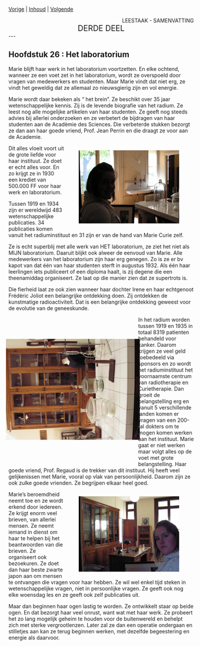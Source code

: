 [Vorige](hfst25_ile_saint_louis.md) | [Inhoud](inhoudsopgave.md) | [Volgende](hfst27_einde_taak.md)

<div style="text-align: right">LEESTAAK - SAMENVATTING</div>
<div style="font-size:150%;text-align: center">DERDE DEEL</div>
---

## Hoofdstuk 26 : Het laboratorium

Marie blijft haar werk in het laboratorium voortzetten. En elke ochtend, wanneer ze een voet zet in het laboratorium, wordt ze overspoeld door vragen van medewerkers en studenten. Maar Marie vindt dat niet erg, ze vindt het geweldig dat ze allemaal zo nieuwsgierig zijn en vol energie.

Marie wordt daar bekeken als “ het brein”. Ze beschikt over 35 jaar wetenschappelijke kennis. Zij is de levende biografie van het radium. Ze leest nog alle mogelijke artikelen van haar studenten. Ze geeft nog steeds advies bij allerlei onderzoeken en ze verbetert de bijdragen van haar studenten aan de Acadèmie des Sciences. Die verbeterde stukken bezorgt ze dan aan haar goede vriend, Prof. Jean Perrin en die draagt ze voor aan de Academie.

<div style="float: right; width: 70%;">
 <figure>
  <img src="./../afbeeldingen/labo.JPG" alt="labo">
</figure> 
</div>

Dit alles vloeit voort uit de grote liefde voor haar instituut. Ze doet er echt alles voor. En zo krijgt ze in 1930 een krediet van 500.000 FF voor haar werk en laboratorium.

Tussen 1919 en 1934 zijn er wereldwijd 483 wetenschappelijke publicaties. 34 publicaties komen vanuit het radiuminstituut en 31 zijn er van de hand van Marie Curie zelf.

Ze is echt superblij met alle werk van HET laboratorium, ze ziet het niet als MIJN laboratorium. Daaruit blijkt ook alweer de eenvoud van Marie. Alle medewerkers van het laboratorium zijn haar erg genegen. Zo is ze er bv kapot van dat één van haar studenten sterft in augustus 1932. Als één haar leerlingen iets publiceert of een diploma haalt, is zij degene die een theenamiddag organiseert. Ze laat op die manier zien dat ze supertrots is.

Die fierheid laat ze ook zien wanneer haar dochter Irene en haar echtgenoot Frédèric Joliot een belangrijke ontdekking doen. Zij ontdekken de kunstmatige radioactiviteit. Dat is een belangrijke ontdekking geweest voor de evolutie van de geneeskunde.

<div style="float: left; transform: rotate(-90deg); width: 70%;">
 <figure>
  <img src="./../afbeeldingen/labo2.JPG" alt="labo">
</figure> 
</div>

In het radium worden tussen 1919 en 1935 in totaal 8319 patienten behandeld voor kanker. Daarom krijgen ze veel geld toebedeeld via sponsors en zo wordt het radiuminstituut het voornaamste centrum van radiotherapie en Curietherapie.
Dan groeit de belangstelling erg en vanuit 5 verschillende landen komen er vragen van een 200-tal dokters om te mogen komen werken aan het instituut. Marie gaat er niet werken maar volgt alles op de voet met grote belangstelling.  Haar goede vriend, Prof. Regaud is de trekker van dit instituut. Hij heeft veel gelijkenissen met Marie, vooral op vlak van persoonlijkheid. Daarom zijn ze ook zulke goede vrienden. Ze begrijpen elkaar heel goed.

<div style="float: right; width: 70%;">
 <figure>
  <img src="./../afbeeldingen/labo3.JPG" alt="buro">
</figure> 
</div>

Marie’s beroemdheid neemt toe en ze wordt erkend door iedereen. Ze krijgt enorm veel brieven, van allerlei mensen. Ze neemt iemand in dienst om haar te helpen bij het beantwoorden van die brieven.
Ze organiseert ook bezoekuren. Ze doet dan haar beste zwarte japon aan om mensen te ontvangen die vragen voor haar hebben. Ze wil wel enkel tijd steken in wetenschappelijke vragen, niet in persoonlijke vragen.
Ze geeft ook nog elke woensdag les en ze geeft ook zelf publicaties uit.

Maar dan beginnen haar ogen lastig te worden. Ze ontwikkelt staar op beide ogen. En dat bezorgt haar veel onrust, want wat met haar werk. Ze probeert het zo lang mogelijk geheim te houden voor de buitenwereld en behelpt zich met sterke vergrootlenzen. Later zal ze dan een operatie ondergaan en stilletjes aan kan ze terug beginnen werken, met dezelfde begeestering en energie als daarvoor.
